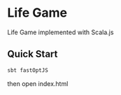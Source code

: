 # Life Game
Life Game implemented with Scala.js

## Quick Start

```sh
sbt fastOptJS
```

then open index.html
